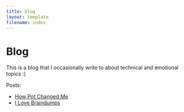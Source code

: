 ```yaml
---
title: blog
layout: template
filename: index
--- 
```


# Blog

This is a blog that I occasionally write to about technical and emotional topics :)

Posts:
- [How Pot Changed Me](https://keagster1.github.io/blog/howpotchangedme)
- [I Love Braindumps](https://keagster1.github.io/blog/thoughtdumps)